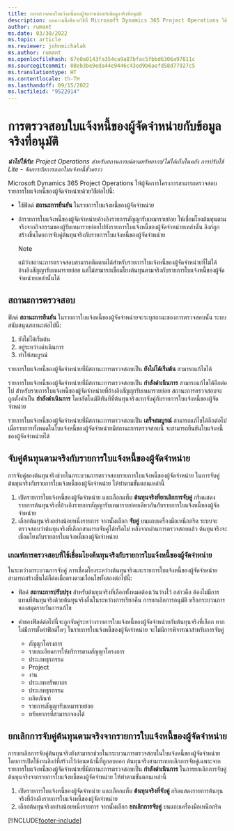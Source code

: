```yaml
---
title: การตรวจสอบใบแจ้งหนี้ของผู้จัดจำหน่ายกับข้อมูลจริงที่อนุมัติ
description: บทความนี้อธิบายวิธีที่ Microsoft Dynamics 365 Project Operations ให้ผู้จัดการโครงการสามารถตรวจสอบใบแจ้งหนี้ของผู้จัดจำหน่ายกับข้อมูลจริงที่ได้รับการอนุมัติเมื่อผู้รับเหมารายย่อยทำงานและเวลาที่บันทึกไว้ ตลอดจนค่าใช้จ่ายและวัสดุที่สมาชิกทีมโครงการใช้
author: rumant
ms.date: 03/30/2022
ms.topic: article
ms.reviewer: johnmichalak
ms.author: rumant
ms.openlocfilehash: 67e0a0143fa354ca9a87bfac5fbbd6306a97811c
ms.sourcegitcommit: 08eb3be9eda44e9446c43ed9b6aefd58d77927c5
ms.translationtype: HT
ms.contentlocale: th-TH
ms.lasthandoff: 09/15/2022
ms.locfileid: "9522914"
---
```

# <a name="verification-of-vendor-invoices-with-approved-actuals"></a>การตรวจสอบใบแจ้งหนี้ของผู้จัดจำหน่ายกับข้อมูลจริงที่อนุมัติ

_**นำไปใช้กับ:** Project Operations สำหรับสถานการณ์ตามทรัพยากร/ไม่ได้เก็บในคลัง การปรับใช้ Lite - จัดการกับการออกใบแจ้งหนี้ชั่วคราว_

Microsoft Dynamics 365 Project Operations ให้ผู้จัดการโครงการสามารถตรวจสอบรายการใบแจ้งหนี้ของผู้จัดจำหน่ายด้วยวิธีต่อไปนี้:

- ใช้ฟิลด์ **สถานะการยืนยัน** ในรายการใบแจ้งหนี้ของผู้จัดจำหน่าย
- ถ้ารายการใบแจ้งหนี้ของผู้จัดจำหน่ายอ้างอิงรายการสัญญารับเหมารายย่อย ให้เชื่อมโยงต้นทุนตามจริงจากกิจกรรมของผู้รับเหมารายย่อยไปยังรายการใบแจ้งหนี้ของผู้จัดจำหน่ายเหล่านั้น ลิงก์ถูกสร้างขึ้นโดยการจับคู่ต้นทุนจริงกับรายการใบแจ้งหนี้ของผู้จัดจำหน่าย

    > [!NOTE]
    > แม้ว่าสถานะการตรวจสอบสามารถติดตามได้สำหรับรายการใบแจ้งหนี้ของผู้จัดจำหน่ายที่ไม่ได้อ้างอิงสัญญารับเหมารายย่อย แต่ไม่สามารถเชื่อมโยงต้นทุนตามจริงกับรายการใบแจ้งหนี้ของผู้จัดจำหน่ายเหล่านั้นได้

## <a name="verification-status"></a>สถานะการตรวจสอบ

ฟิลด์ **สถานะการยืนยัน** ในรายการใบแจ้งหนี้ของผู้จัดจำหน่ายจะระบุสถานะของการตรวจสอบนั้น ระบบสนับสนุนสถานะต่อไปนี้:

1. ยังไม่ได้เริ่มต้น
2. อยู่ระหว่างดำเนินการ
3. ทำให้สมบูรณ์

รายการใบแจ้งหนี้ของผู้จัดจำหน่ายที่มีสถานะการตรวจสอบเป็น **ยังไม่ได้เริ่มต้น** สามารถแก้ไขได้

รายการใบแจ้งหนี้ของผู้จัดจำหน่ายที่มีสถานะการตรวจสอบเป็น **กำลังดำเนินการ** สามารถแก้ไขได้อีกต่อไป สำหรับรายการใบแจ้งหนี้ของผู้จัดจำหน่ายที่อ้างอิงสัญญารับเหมารายย่อย สถานะการตรวจสอบจะถูกตั้งค่าเป็น **กำลังดำเนินการ** โดยอัตโนมัติทันทีที่ต้นทุนจริงแรกจับคู่กับรายการใบแจ้งหนี้ของผู้จัดจำหน่าย

รายการใบแจ้งหนี้ของผู้จัดจำหน่ายที่มีสถานะการตรวจสอบเป็น **เสร็จสมบูรณ์** สามารถแก้ไขได้อีกต่อไป เมื่อรายการทั้งหมดในใบแจ้งหนี้ของผู้จัดจำหน่ายมีสถานะการตรวจสอบนี้ จะสามารถยืนยันใบแจ้งหนี้ของผู้จัดจำหน่ายได้

## <a name="match-cost-actuals-to-vendor-invoice-lines"></a>จับคู่ต้นทุนตามจริงกับรายการใบแจ้งหนี้ของผู้จัดจำหน่าย

การจับคู่ของต้นทุนจริงช่วยในกระบวนการตรวจสอบรายการใบแจ้งหนี้ของผู้จัดจำหน่าย ในการจับคู่ต้นทุนจริงกับรายการใบแจ้งหนี้ของผู้จัดจำหน่าย ให้ทำตามขั้นตอนเหล่านี้

1. เปิดรายการใบแจ้งหนี้ของผู้จัดจำหน่าย และเลือกแท็บ **ต้นทุนจริงที่ยกเลิกการจับคู่** กริดแสดงรายการต้นทุนจริงที่อ้างอิงรายการสัญญารับเหมารายย่อยเดียวกันกับรายการใบแจ้งหนี้ของผู้จัดจำหน่าย
2. เลือกต้นทุนจริงอย่างน้อยหนึ่งรายการ จากนั้นเลือก **จับคู่** บนแถบเครื่องมือเหนือกริด ระบบจะตรวจสอบว่าต้นทุนจริงที่เลือกสามารถจับคู่ได้หรือไม่ หลังจากผ่านการตรวจสอบแล้ว ต้นทุนจริงจะเชื่อมโยงกับรายการใบแจ้งหนี้ของผู้จัดจำหน่าย

### <a name="validation-criteria-that-are-used-to-link-cost-actuals-to-vendor-invoice-lines"></a>เกณฑ์การตรวจสอบที่ใช้เชื่อมโยงต้นทุนจริงกับรายการใบแจ้งหนี้ของผู้จัดจำหน่าย

ในระหว่างกระบวนการจับคู่ การเชื่อมโยงระหว่างต้นทุนจริงและรายการใบแจ้งหนี้ของผู้จัดจำหน่ายสามารถสร้างขึ้นได้ก็ต่อเมื่อตรงตามเงื่อนไขทั้งสองต่อไปนี้:

- ฟิลด์ **สถานะการปรับปรุง** สำหรับต้นทุนจริงที่เลือกทั้งหมดต้องเว้นว่างไว้ กล่าวคือ ต้องไม่มีการแทนที่ต้นทุนจริงด้วยต้นทุนจริงอื่นในระหว่างการเรียกคืน การยกเลิกการอนุมัติ หรือกระบวนการของสมุดรายวันการแก้ไข
- ค่าของฟิลด์ต่อไปนี้จะถูกจับคู่ระหว่างรายการใบแจ้งหนี้ของผู้จัดจำหน่ายกับต้นทุนจริงที่เลือก หากไม่มีการตั้งค่าฟิลด์ใดๆ ในรายการใบแจ้งหนี้ของผู้จัดจำหน่าย จะไม่มีการพิจารณาสำหรับการจับคู่

    - สัญญาโครงการ
    - รายละเอียดการให้บริการตามสัญญาโครงการ
    - ประเภทธุรกรรม
    - Project
    - งาน
    - ประเภททรัพยากร
    - ประเภทธุรกรรม
    - ผลิตภัณฑ์
    - รายการสัญญารับเหมารายย่อย
    - ทรัพยากรที่สามารถจองได้

## <a name="unmatch-cost-actuals-from-a-vendor-invoice-line"></a>ยกเลิกการจับคู่ต้นทุนตามจริงจากรายการใบแจ้งหนี้ของผู้จัดจำหน่าย

การยกเลิกการจับคู่ต้นทุนจริงยังสามารถช่วยในกระบวนการตรวจสอบในใบแจ้งหนี้ของผู้จัดจำหน่ายโดยการเปิดใช้งานลิงก์ที่สร้างไว้ก่อนหน้านี้ที่ถูกลบออก ต้นทุนจริงสามารถยกเลิกการจับคู่เฉพาะจากรายการใบแจ้งหนี้ของผู้จัดจำหน่ายที่มีสถานะการตรวจสอบเป็น **กำลังดำเนินการ** ในการยกเลิกการจับคู่ต้นทุนจริงจากรายการใบแจ้งหนี้ของผู้จัดจำหน่าย ให้ทำตามขั้นตอนเหล่านี้

1. เปิดรายการใบแจ้งหนี้ของผู้จัดจำหน่าย และเลือกแท็บ **ต้นทุนจริงที่จับคู่** กริดแสดงรายการต้นทุนจริงที่อ้างอิงรายการใบแจ้งหนี้ของผู้จัดจำหน่าย
2. เลือกต้นทุนจริงอย่างน้อยหนึ่งรายการ จากนั้นเลือก **ยกเลิกการจับคู่** บนแถบเครื่องมือเหนือกริด

[!INCLUDE[footer-include](../../includes/footer-banner.md)]
